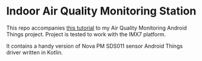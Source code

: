 # Indoor Air Quality Monitoring Station

This repo accompanies [this tutorial](test.com) to my Air Quality Monitoring Android Things project. Project is tested to work with the IMX7 platform.

It contains a handy version of Nova PM SDS011 sensor Android Things driver written in Kotlin.

